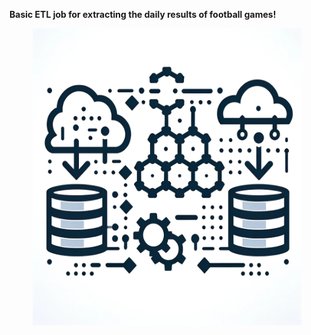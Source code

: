 **Basic ETL job for extracting the daily results of football games!**

<p align="center">
  <img src="etl.png" height ="475" width="430" title="hover text">
</p>
